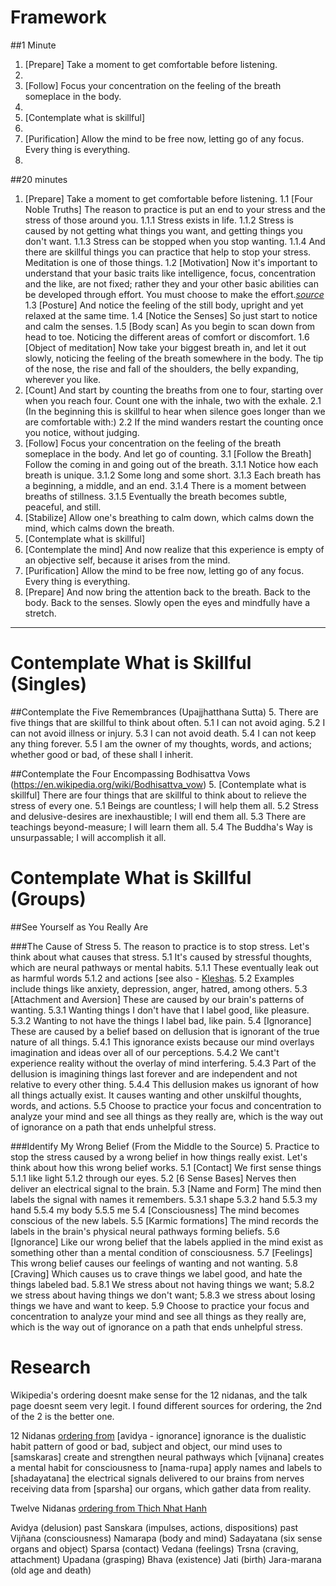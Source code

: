 Framework
==========

##1 Minute
1. [Prepare] Take a moment to get comfortable before listening.
2. 
3. [Follow] Focus your concentration on the feeling of the breath someplace in the body.
4.
5. [Contemplate what is skillful]
6.
7. [Purification] Allow the mind to be free now, letting go of any focus. Every thing is everything.
8.  

##20 minutes
1.	[Prepare] Take a moment to get comfortable before listening.
	1.1 [Four Noble Truths] The reason to practice is put an end to your stress and the stress of those around you.
		1.1.1	Stress exists in life.
		1.1.2	Stress is caused by not getting what things you want, and getting things you don't want.
		1.1.3	Stress can be stopped when you stop wanting.
		1.1.4	And there are skillful things you can practice that help to stop your stress. Meditation is one of those things.
	1.2 [Motivation] Now it's important to understand that your basic traits like intelligence, focus, concentration and the like, are not fixed; rather they and your other basic abilities can be developed through effort. You must choose to make the effort.*[source](http://mindsetonline.com/whatisit/about/)*
	1.3	[Posture] And notice the feeling of the still body, upright and yet relaxed at the same time. 
	1.4	[Notice the Senses] So just start to notice and calm the senses.
	1.5	[Body scan] As you begin to scan down from head to toe. Noticing the different areas of comfort or discomfort.
	1.6	[Object of meditation] Now take your biggest breath in, and let it out slowly, noticing the feeling of the breath somewhere in the body. The tip of the nose, the rise and fall of the shoulders, the belly expanding, wherever you like.
2.	[Count] And start by counting the breaths from one to four, starting over when you reach four. Count one with the inhale, two with the exhale.
	2.1	(In the beginning this is skillful to hear when silence goes longer than we are comfortable with:)
	2.2	If the mind wanders restart the counting once you notice, without judging.
3.	[Follow] Focus your concentration on the feeling of the breath someplace in the body. And let go of counting.
	3.1	[Follow the Breath] Follow the coming in and going out of the breath. 
		3.1.1	Notice how each breath is unique.
		3.1.2	Some long and some short. 
		3.1.3	Each breath has a beginning, a middle, and an end. 
		3.1.4	There is a moment between breaths of stillness.
		3.1.5	Eventually the breath becomes subtle, peaceful, and still. 
4.	[Stabilize] Allow one's breathing to calm down, which calms down the mind, which calms down the breath.
5.	[Contemplate what is skillful] 
6.	[Contemplate the mind] And now realize that this experience is empty of an objective self, because it arises from the mind. 
7.	[Purification] Allow the mind to be free now, letting go of any focus. Every thing is everything. 
8.	[Prepare] And now bring the attention back to the breath. Back to the body. Back to the senses. Slowly open the eyes and mindfully have a stretch.

---

Contemplate What is Skillful (Singles)
======================

##Contemplate the Five Remembrances (Upajjhatthana Sutta)
5. There are five things that are skillful to think about often.
	5.1	I can not avoid aging.
	5.2	I can not avoid illness or injury.
	5.3	I can not avoid death.
	5.4	I can not keep any thing forever.
	5.5 I am the owner of my thoughts, words, and actions; whether good or bad, of these shall I inherit.

##Contemplate the Four Encompassing Bodhisattva Vows (https://en.wikipedia.org/wiki/Bodhisattva_vow)
5. [Contemplate what is skillful] There are four things that are skillful to think about to relieve the stress of every one.
	5.1	Beings are countless; I will help them all.
	5.2	Stress and delusive-desires are inexhaustible; I will end them all.
	5.3	There are teachings beyond-measure; I will learn them all.
	5.4	The Buddha's Way is unsurpassable; I will accomplish it all.

Contemplate What is Skillful (Groups)
======================

##See Yourself as You Really Are

###The Cause of Stress
5.	The reason to practice is to stop stress. Let's think about what causes that stress.
	5.1	It's caused by stressful thoughts, which are neural pathways or mental habits.
		5.1.1 These eventually leak out as harmful words 
		5.1.2 and actions [see also - [Kleshas](https://en.wikipedia.org/wiki/Kleshas_(Buddhism)).
	5.2	Examples include things like anxiety, depression, anger, hatred, among others.
	5.3	[Attachment and Aversion] These are caused by our brain's patterns of wanting.
		5.3.1 Wanting things I don't have that I label good, like pleasure.
		5.3.2 Wanting to not have the things I label bad, like pain.
	5.4	[Ignorance] These are caused by a belief based on dellusion that is ignorant of the true nature of all things.
		5.4.1 This ignorance exists because our mind overlays imagination and ideas over all of our perceptions. 
		5.4.2 We cant't experience reality without the overlay of mind interfering. 
		5.4.3 Part of the dellusion is imagining things last forever and are independent and not relative to every other thing.
		5.4.4 This dellusion makes us ignorant of how all things actually exist. It causes wanting and other unskilful thoughts, words, and actions. 
	5.5	Choose to practice your focus and concentration to analyze your mind and see all things as they really are, which is the way out of ignorance on a path that ends unhelpful stress.

###Identify My Wrong Belief (From the Middle to the Source)
5.	Practice to stop the stress caused by a wrong belief in how things really exist. 
	Let's think about how this wrong belief works.
	5.1	[Contact] We first sense things
		5.1.1	like light 
		5.1.2	through our eyes.
	5.2	[6 Sense Bases] Nerves then deliver an electrical signal to the brain.
	5.3 [Name and Form] The mind then labels the signal with names it remembers. 
		5.3.1	shape
		5.3.2	hand
		5.5.3	my hand
		5.5.4	my body
		5.5.5	me
	5.4	[Consciousness] The mind becomes conscious of the new labels.
	5.5 [Karmic formations] The mind records the labels in the brain's physical neural pathways forming beliefs.
	5.6 [Ignorance] Like our wrong belief that the labels applied in the mind exist as something other than a mental condition of consciousness.
	5.7	[Feelings] This wrong belief causes our feelings of wanting and not wanting.
	5.8 [Craving] Which causes us to crave things we label good, and hate the things labeled bad.
		5.8.1	We stress about not having things we want; 
		5.8.2	we stress about having things we don't want; 
		5.8.3	we stress about losing things we have and want to keep.
	5.9	Choose to practice your focus and concentration to analyze your mind and see all things as they really are, which is the way out of ignorance on a path that ends unhelpful stress.

Research
===

Wikipedia's ordering doesnt make sense for the 12 nidanas, and the talk page doesnt seem very legit. I found different sources for ordering, the 2nd of the 2 is the better one.	

12 Nidanas [ordering from](http://personal.carthage.edu/jlochtefeld/buddhism/wheeloflife/nidanas.html) [avidya - ignorance] ignorance is the dualistic habit pattern of good or bad, subject and object, our mind uses to [samskaras] create and strengthen neural pathways which [vijnana] creates a mental habit for consciousness to [nama-rupa] apply names and labels to [shadayatana] the electrical signals delivered to our brains from nerves receiving data from [sparsha] our organs, which gather data from reality.

Twelve Nidanas [ordering from Thich Nhat Hanh](https://tnhaudio.org/2012/12/02/a-new-teaching-on-the-twelve-nidanas/)

Avidya (delusion) past
Sanskara (impulses, actions, dispositions) past
Vijñana (consciousness)
Namarapa (body and mind)
Sadayatana (six sense organs and object)
Sparsa (contact)
Vedana (feelings)
Trsna (craving, attachment)
Upadana (grasping)
Bhava (existence)
Jati (birth)
Jara-marana (old age and death)
